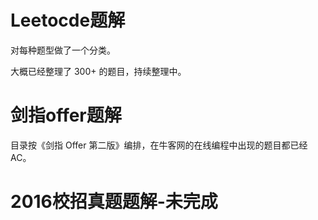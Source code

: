 # Leetocde题解

对每种题型做了一个分类。

大概已经整理了 300+ 的题目，持续整理中。

# 剑指offer题解

目录按《剑指 Offer 第二版》编排，在牛客网的在线编程中出现的题目都已经 AC。

# 2016校招真题题解-未完成

